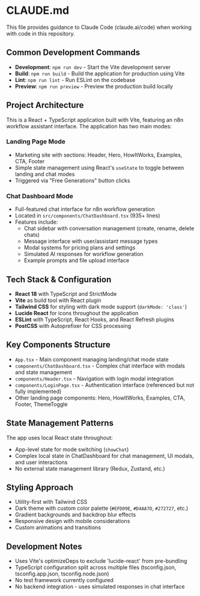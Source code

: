 # CLAUDE.md

This file provides guidance to Claude Code (claude.ai/code) when working with code in this repository.

## Common Development Commands

- **Development**: `npm run dev` - Start the Vite development server
- **Build**: `npm run build` - Build the application for production using Vite
- **Lint**: `npm run lint` - Run ESLint on the codebase
- **Preview**: `npm run preview` - Preview the production build locally

## Project Architecture

This is a React + TypeScript application built with Vite, featuring an n8n workflow assistant interface. The application has two main modes:

### Landing Page Mode
- Marketing site with sections: Header, Hero, HowItWorks, Examples, CTA, Footer
- Simple state management using React's `useState` to toggle between landing and chat modes
- Triggered via "Free Generations" button clicks

### Chat Dashboard Mode  
- Full-featured chat interface for n8n workflow generation
- Located in `src/components/ChatDashboard.tsx` (935+ lines)
- Features include:
  - Chat sidebar with conversation management (create, rename, delete chats)
  - Message interface with user/assistant message types
  - Modal systems for pricing plans and settings
  - Simulated AI responses for workflow generation
  - Example prompts and file upload interface

## Tech Stack & Configuration

- **React 18** with TypeScript and StrictMode
- **Vite** as build tool with React plugin
- **Tailwind CSS** for styling with dark mode support (`darkMode: 'class'`)
- **Lucide React** for icons throughout the application
- **ESLint** with TypeScript, React Hooks, and React Refresh plugins
- **PostCSS** with Autoprefixer for CSS processing

## Key Components Structure

- `App.tsx` - Main component managing landing/chat mode state
- `components/ChatDashboard.tsx` - Complex chat interface with modals and state management
- `components/Header.tsx` - Navigation with login modal integration
- `components/LoginPage.tsx` - Authentication interface (referenced but not fully implemented)
- Other landing page components: Hero, HowItWorks, Examples, CTA, Footer, ThemeToggle

## State Management Patterns

The app uses local React state throughout:
- App-level state for mode switching (`showChat`)
- Complex local state in ChatDashboard for chat management, UI modals, and user interactions
- No external state management library (Redux, Zustand, etc.)

## Styling Approach

- Utility-first with Tailwind CSS
- Dark theme with custom color palette (`#EFD09E`, `#D4AA7D`, `#272727`, etc.)
- Gradient backgrounds and backdrop blur effects
- Responsive design with mobile considerations
- Custom animations and transitions

## Development Notes

- Uses Vite's optimizeDeps to exclude 'lucide-react' from pre-bundling
- TypeScript configuration split across multiple files (tsconfig.json, tsconfig.app.json, tsconfig.node.json)
- No test framework currently configured
- No backend integration - uses simulated responses in chat interface